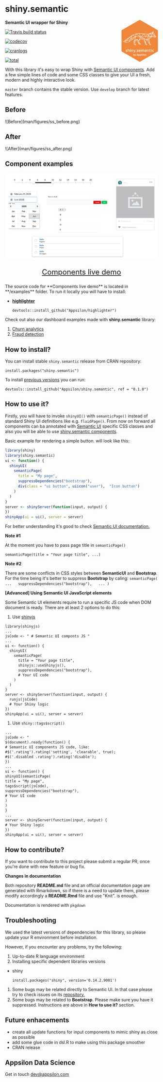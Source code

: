 
shiny.semantic
==============

<img src="man/figures/hexsticker.png" align="right" alt="" width="120" />

**Semantic UI wrapper for Shiny**

<!-- badges: start -->

[![Travis build status](https://travis-ci.org/Appsilon/shiny.semantic.svg?branch=develop)](https://travis-ci.org/Appsilon/shiny.semantic) 

[![codecov](https://codecov.io/gh/Appsilon/shiny.semantic/branch/master/graph/badge.svg)](https://codecov.io/gh/Appsilon/shiny.semantic)

[![cranlogs](https://cranlogs.r-pkg.org/badges/shiny.semantic)](https://CRAN.R-project.org/package=shiny.semantic)

[![total](https://cranlogs.r-pkg.org/badges/grand-total/shiny.semantic)](https://www.rpackages.io/package/shiny.semantic)
<!-- badges: end -->

With this library it's easy to wrap Shiny with [Semantic UI components](https://github.com/Semantic-Org/Semantic-UI). Add a few simple lines of code and some CSS classes to give your UI a fresh, modern and highly interactive look.

`master` branch contains the stable version. Use `develop` branch for latest features.

<h2>
Before
</h2>
![Before](man/figures/ss_before.png)

<h2>
After
</h2>
![After](man/figures/ss_after.png)

Component examples
------------------

![Components](man/figures/semantic_components.png)

<p style="text-align: center; font-size: x-large;">
<a href="https://demo.appsilon.ai/shiny-semantic-components/">Components live demo</a>
</p>
The source code for **Components live demo** is located in **/examples** folder. To run it locally you will have to install:

-   [**highlighter**](https://github.com/Appsilon/highlighter)

        devtools::install_github("Appsilon/highlighter")

Check out also our dashboard examples made with **shiny.semantic** library:

1.  [Churn analytics](https://demo.appsilon.ai/churn)
2.  [Fraud detection](https://demo.appsilon.ai/frauds)

How to install?
---------------

You can install stable `shiny.semantic` release from CRAN repository:

    install.packages("shiny.semantic")

To install [previous versions]() you can run:

    devtools::install_github("Appsilon/shiny.semantic", ref = "0.1.0")

How to use it?
--------------

Firstly, you will have to invoke `shinyUI()` with `semanticPage()` instead of standard Shiny UI definitions like e.g. `fluidPage()`. From now on forward all components can ba annotated with [Semantic UI](http://semantic-ui.com/introduction/getting-started.html) specific CSS classes and also you will be able to use [shiny.semantic components](https://demo.appsilon.ai/shiny-semantic-components/).

Basic example for rendering a simple button. will look like this:

``` r
library(shiny)
library(shiny.semantic)
ui <- function() {
  shinyUI(
    semanticPage(
      title = "My page",
      suppressDependencies("bootstrap"),
      div(class = "ui button", uiicon("user"),  "Icon button")
    )
  )
}
server <- shinyServer(function(input, output) {
})
shinyApp(ui = ui(), server = server)
```

For better understanding it's good to check [Semantic UI documentation.](http://semantic-ui.com/introduction/getting-started.html)

**Note \#1**

At the moment you have to pass page title in `semanticPage()`

    semanticPage(title = "Your page title", ...)

**Note \#2**

There are some conflicts in CSS styles between **SemanticUI** and **Bootstrap**. For the time being it's better to suppress **Bootstrap** by caling: `semanticPage(   ...   suppressDependencies("bootstrap"),   ... )`

**\[Advanced\] Using Semantic UI JavaScript elements**

Some Semantic UI elements require to run a specific JS code when DOM document is ready. There are at least 2 options to do this:

1.  Use [shinyjs](https://github.com/daattali/shinyjs)

<!-- -->

    library(shinyjs)
    ...
    jsCode <- " # Semantic UI componts JS "
    ...
    ui <- function() {
      shinyUI(
        semanticPage(
          title = "Your page title",
          shinyjs::useShinyjs(),
          suppressDependencies("bootstrap"),
          # Your UI code
        )
      )
    }
    server <- shinyServer(function(input, output) {
      runjs(jsCode)
      # Your Shiny logic
    })
    shinyApp(ui = ui(), server = server)

1.  Use `shiny::tags$script()`

<!-- -->

    ...
    jsCode <- "
    $(document).ready(function() {
    # Semantic UI components JS code, like:
    #$('.rating').rating('setting', 'clearable', true);
    #$('.disabled .rating').rating('disable');
    })
    ...
    ui <- function() {
    shinyUI(semanticPage(
    title = "My page",
    tags$script(jsCode),
    suppressDependencies("bootstrap"),
    # Your UI code
    )
    )
    }
    ...
    server <- shinyServer(function(input, output) {
    # Your Shiny logic
    })
    shinyApp(ui = ui(), server = server)

How to contribute?
------------------

If you want to contribute to this project please submit a regular PR, once you're done with new feature or bug fix.<br>

**Changes in documentation**

Both repository **README.md** file and an official documentation page are generated with Rmarkdown, so if there is a need to update them, please modify accordingly a **README.Rmd** file and use "Knit". is enough.

Documentation is rendered with `pkgdown`

Troubleshooting
---------------

We used the latest versions of dependencies for this library, so please update your R environment before installation.

However, if you encounter any problems, try the following:

1.  Up-to-date R language environment
2.  Installing specific dependent libraries versions

-   shiny

        install.packages("shiny", version='0.14.2.9001')

1.  Some bugs may be related directly to Semantic UI. In that case please try to check issues on its [repository.](https://github.com/Semantic-Org/Semantic-UI)
2.  Some bugs may be related to **Bootstrap**. Please make sure you have it suppressed. Instructions are above in **How to use it?** section.

Future enhacements
------------------

-   create all update functions for input components to mimic shiny as close as possible
-   add some glue code in dsl.R to make using this package smoother
-   CRAN release

Appsilon Data Science
---------------------

Get in touch [dev@appsilon.com](dev@appsilon.com)
